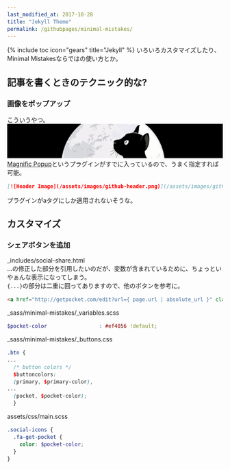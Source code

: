 ```yaml
---
last_modified_at: 2017-10-28
title: "Jekyll Theme"
permalink: /githubpages/minimal-mistakes/
---
```

{% include toc icon="gears" title="Jekyll" %} いろいろカスタマイズしたり、Minimal Mistakesならではの使い方とか。

## 記事を書くときのテクニック的な?
### 画像をポップアップ
こういうやつ。
[![Header Image](/assets/images/github-header.png)](/assets/images/github-header.png)
[Magnific Popup](http://dimsemenov.com/plugins/magnific-popup/)というプラグインがすでに入っているので、うまく指定すれば可能。
```markdown
[![Header Image](/assets/images/github-header.png)](/assets/images/github-header.png)
```
プラグインがaタグにしか適用されないそうな。

## カスタマイズ
### シェアボタンを追加
 
_includes/social-share.html  
…の修正した部分を引用したいのだが、変数が含まれているために、ちょっといやぁんな表示になってしまう。  
`{...}`の部分は二重に囲ってありますので、他のボタンを参考に。
```html
<a href="http://getpocket.com/edit?url={ page.url | absolute_url }" class="btn btn--get-pocket" title="{ site.data.ui-text[site.locale].share_on_label | default: 'Share on' } Pocket"><i class="fa fa-fw fa-get-pocket" aria-hidden="true"></i><span> Pocket</span></a>
```
_sass/minimal-mistakes/_variables.scss
```scss
$pocket-color                 : #ef4056 !default;
```
_sass/minimal-mistakes/_buttons.css
```scss
.btn {
...
  /* button colors */
  $buttoncolors:
  (primary, $primary-color),
...
  (pocket, $pocket-color);
  }
```
assets/css/main.scss
```scss
.social-icons {
  .fa-get-pocket {
    color: $pocket-color;
  }
}
```